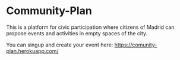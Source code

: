 # Community-Plan

This is a platform for civic participation where citizens of Madrid can propose events and activities in empty spaces of the city.

You can singup and create your event here: https://comunity-plan.herokuapp.com/
